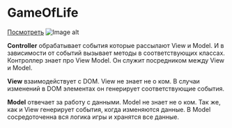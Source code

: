 # GameOfLife
<a href="https://kuvshinova-am.github.io/GameOfLife/">Посмотреть</a>
![Image alt](https://github.com/kuvshinova-am/GameOfLife/raw/master/image/UML.png)

<p><strong>Controller</strong> обрабатывает события которые рассылают View и Model. И в зависимости от событий вызывает методы в соответствующих классах. Контроллер знает про View Model. Он служит посредником между View и Model.
</p>

<p><strong>View</strong> взаимодействует с DOM. View не знает не о ком. В случаи изменений в DOM элементах он генерирует соответствующие события. 
</p>

<p><strong>Model</strong> отвечает за работу с данными. Model не знает не о ком. Так же, как и View генерирует события, когда изменяются данные.  В Model сосредоточенна вся логика игры и хранятся все данные. 
</p>